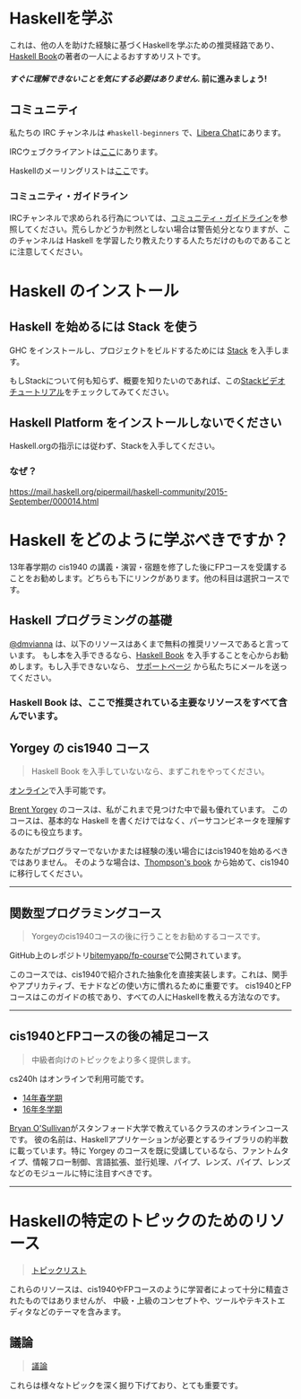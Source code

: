 # Haskellを学ぶ

これは、他の人を助けた経験に基づくHaskellを学ぶための推奨経路であり、[Haskell Book](https://haskellbook.com)の著者の一人によるおすすめリストです。

#### _すぐに理解できないことを気にする必要はありません_. 前に進みましょう!

## コミュニティ

私たちの IRC チャンネルは `#haskell-beginners` で、[Libera Chat](https://libera.chat/)にあります。

IRCウェブクライアントは[ここ](https://web.libera.chat/)にあります。

Haskellのメーリングリストは[ここ](https://wiki.haskell.org/Mailing_lists)です。

### コミュニティ・ガイドライン

IRCチャンネルで求められる行為については、[コミュニティ・ガイドライン](coc.md)を参照してください。荒らしかどうか判然としない場合は警告処分となりますが、このチャンネルは Haskell を学習したり教えたりする人たちだけのものであることに注意してください。

# Haskell のインストール

## Haskell を始めるには Stack を使う

GHC をインストールし、プロジェクトをビルドするためには [Stack](https://haskellstack.org) を入手します。

もしStackについて何も知らず、概要を知りたいのであれば、この[Stackビデオチュートリアル](https://www.youtube.com/watch?v=sRonIB8ZStw)をチェックしてみてください。

## **Haskell Platform をインストールしないでください**

Haskell.orgの指示には従わず、Stackを入手してください。

### なぜ？

https://mail.haskell.org/pipermail/haskell-community/2015-September/000014.html

# Haskell をどのように学ぶべきですか？

13年春学期の cis1940 の講義・演習・宿題を修了した後にFPコースを受講することをお勧めします。どちらも下にリンクがあります。他の科目は選択コースです。

## Haskell プログラミングの基礎

[@dmvianna](https://github.com/dmvianna) は、以下のリソースはあくまで無料の推奨リソースであると言っています。
もし本を入手できるなら、[Haskell Book](https://haskellbook.com) を入手することを心からお勧めします。もし入手できないなら、 [サポートページ](https://haskellbook.com/support.html) から私たちにメールを送ってください。

### Haskell Book は、ここで推奨されている主要なリソースをすべて含んでいます。

## Yorgey の cis1940 コース

> Haskell Book を入手していないなら、まずこれをやってください。

[オンライン](https://www.seas.upenn.edu/~cis1940/spring13/lectures.html)で入手可能です。

[Brent Yorgey](https://byorgey.wordpress.com) のコースは、私がこれまで見つけた中で最も優れています。
このコースは、基本的な Haskell を書くだけではなく、パーサコンビネータを理解するのにも役立ちます。

あなたがプログラマーでないかまたは経験の浅い場合にはcis1940を始めるべきではありません。
そのような場合は、[Thompson's book](https://www.haskellcraft.com/craft3e/Home.html) から始めて、cis1940に移行してください。

---

## 関数型プログラミングコース

> Yorgeyのcis1940コースの後に行うことをお勧めするコースです。

GitHub上のレポジトリ[bitemyapp/fp-course](https://github.com/bitemyapp/fp-course)で公開されています。

このコースでは、cis1940で紹介された抽象化を直接実装します。これは、関手やアプリカティブ、モナドなどの使い方に慣れるために重要です。
cis1940とFPコースはこのガイドの核であり、すべての人にHaskellを教える方法なのです。

---

## cis1940とFPコースの後の補足コース

> 中級者向けのトピックをより多く提供します。

cs240h はオンラインで利用可能です。

- [14年春学期](http://www.scs.stanford.edu/14sp-cs240h/)
- [16年冬学期](http://www.scs.stanford.edu/16wi-cs240h/)

[Bryan O'Sullivan](https://github.com/bos)がスタンフォード大学で教えているクラスのオンラインコースです。
彼の名前は、Haskellアプリケーションが必要とするライブラリの約半数に載っています。特に Yorgey のコースを既に受講しているなら、ファントムタイプ、情報フロー制御、言語拡張、並行処理、パイプ、レンズ、パイプ、レンズなどのモジュールに特に注目すべきです。

---

# Haskellの特定のトピックのためのリソース

> [トピックリスト](specific_topic.md)

これらのリソースは、cis1940やFPコースのように学習者によって十分に精査されたものではありませんが、 中級・上級のコンセプトや、ツールやテキストエディタなどのテーマを含みます。

## 議論

> [議論](dialogues.md)

これらは様々なトピックを深く掘り下げており、とても重要です。
